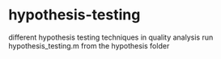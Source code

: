# hypothesis-testing
different hypothesis testing techniques in quality analysis
run hypothesis_testing.m from the hypothesis folder
